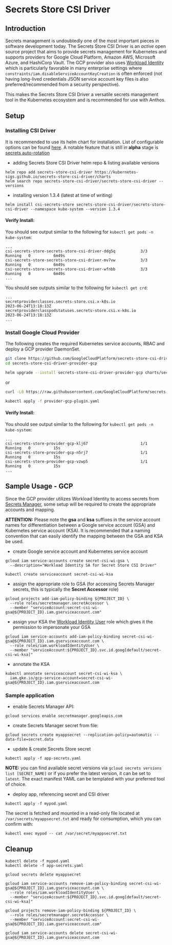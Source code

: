 # Secrets Store CSI Driver

## Introduction
Secrets management is undoubtedly one of the most important pieces in software development today.  The Secrets Store CSI Driver is an *active* open source project that aims to provide secrets management for Kubernetes and supports providers for Google Cloud Platform, Amazon AWS, Microsoft Azure, and HashiCorp Vault.  The GCP provider also uses [Workload Identity](https://cloud.google.com/kubernetes-engine/docs/how-to/workload-identity) which is particularly favorable in many enterprise settings where `constraints/iam.disableServiceAccountKeyCreation` is often enforced (not having long-lived credentials JSON service account key files is also preferred/recommended from a security perspective).

This makes the Secrets Store CSI Driver a versatile secrets management tool in the Kubernetes ecosystem and is recommended for use with Anthos.


## Setup
### Installing CSI Driver
It is recommended to use its helm chart for installation.  List of configurable options can be found [here](https://github.com/kubernetes-sigs/secrets-store-csi-driver/tree/main/charts/secrets-store-csi-driver#configuration).  A notable feature that is still in **alpha** stage is [secrets auto-rotation](https://secrets-store-csi-driver.sigs.k8s.io/topics/secret-auto-rotation.html)

- adding Secrets Store CSI Driver helm repo & listing available versions
```
helm repo add secrets-store-csi-driver https://kubernetes-sigs.github.io/secrets-store-csi-driver/charts
helm search repo secrets-store-csi-driver/secrets-store-csi-driver --versions
```

- installing version 1.3.4 (latest at time of writing)
```
helm install csi-secrets-store secrets-store-csi-driver/secrets-store-csi-driver --namespace kube-system --version 1.3.4
```

#### Verify Install:
You should see output similar to the following for `kubectl get pods -n kube-system`:
```console
...
csi-secrets-store-secrets-store-csi-driver-ddg5q           3/3     Running   0          6m49s
csi-secrets-store-secrets-store-csi-driver-mv7vw           3/3     Running   0          6m49s
csi-secrets-store-secrets-store-csi-driver-wfnbb           3/3     Running   0          6m49s
...
```

You should see outputs similar to the following for `kubectl get crd`:
```console
...
secretproviderclasses.secrets-store.csi.x-k8s.io                   2023-06-24T13:18:13Z
secretproviderclasspodstatuses.secrets-store.csi.x-k8s.io          2023-06-24T13:18:13Z
...
```

### Install Google Cloud Provider
The following creates the required Kubernetes service accounts, RBAC and deploy a GCP provider DaemonSet.
```sh
git clone https://github.com/GoogleCloudPlatform/secrets-store-csi-driver-provider-gcp
cd secrets-store-csi-driver-provider-gcp

helm upgrade --install secrets-store-csi-driver-provider-gcp charts/secrets-store-csi-driver-provider-gcp
```

or

```sh
curl -L0 https://raw.githubusercontent.com/GoogleCloudPlatform/secrets-store-csi-driver-provider-gcp/main/deploy/provider-gcp-plugin.yaml -o provider-gcp-plugin.yaml

kubectl apply -f provider-gcp-plugin.yaml
```

#### Verify Install:
You should see output similar to the following for `kubectl get pods -n kube-system`:
```console
...
csi-secrets-store-provider-gcp-klj67                       1/1     Running   0          15s
csi-secrets-store-provider-gcp-n5rj7                       1/1     Running   0          15s
csi-secrets-store-provider-gcp-vzwp5                       1/1     Running   0          15s
...
```


## Sample Usage - GCP
Since the GCP provider utilizes Workload Identity to access secrets from [Secrets Manager](https://cloud.google.com/secret-manager), some setup will be required to create the appropriate accounts and mapping.

**ATTENTION:** Please note the **gsa** and **ksa** suffixes in the service account names for differentiation between a Google service account (GSA) and Kubernetes service account (KSA).  It is recommended that a naming convention that can easily identify the mapping between the GSA and KSA be used.

- create Google service account and Kubernetes service account
```
gcloud iam service-accounts create secret-csi-wi-gsa \
  --description="Workload Identity SA for Secret Store CSI Driver"

kubectl create serviceaccount secret-csi-wi-ksa
```

- assign the appropriate role to GSA (for accessing Secrets Manager secrets, this is typically the **Secret Accessor** role)
```
gcloud projects add-iam-policy-binding ${PROJECT_ID} \
  --role roles/secretmanager.secretAccessor \
  --member "serviceAccount:secret-csi-wi-gsa@${PROJECT_ID}.iam.gserviceaccount.com"
```

- assign your KSA the [Workload Identity User](https://cloud.google.com/iam/docs/understanding-roles#iam.workloadIdentityUser) role which gives it the permission to impersonate your GSA
```
gcloud iam service-accounts add-iam-policy-binding secret-csi-wi-gsa@${PROJECT_ID}.iam.gserviceaccount.com \
  --role roles/iam.workloadIdentityUser \
  --member "serviceAccount:${PROJECT_ID}.svc.id.goog[default/secret-csi-wi-ksa]"
```

- annotate the KSA
```
kubectl annotate serviceaccount secret-csi-wi-ksa \
  iam.gke.io/gcp-service-account=secret-csi-wi-gsa@${PROJECT_ID}.iam.gserviceaccount.com
```


### Sample application
- enable Secrets Manager API:
```
gcloud services enable secretmanager.googleapis.com
```

- create Secrets Manager secret from file:
```
gcloud secrets create myappsecret --replication-policy=automatic --data-file=secret.data
```

- update & create Secrets Store secret
```
kubectl apply -f app-secrets.yaml
```

**NOTE:** you can find available secret versions via `gcloud secrets versions list [SECRET_NAME]` or if you prefer the latest version, it can be set to `latest`. The exact manifest YAML can be templated with your preferred tool of choice.


- deploy app, referencing secret and CSI driver
```
kubectl apply -f mypod.yaml
```

The secret is fetched and mounted in a read-only file located at `/var/secrets/myappsecret.txt` and ready for consumption, which you can confirm with:
```
kubectl exec mypod -- cat /var/secret/myappsecret.txt
```


## Cleanup
```
kubectl delete -f mypod.yaml
kubectl delete -f app-secrets.yaml

gcloud secrets delete myappsecret

gcloud iam service-accounts remove-iam-policy-binding secret-csi-wi-gsa@${PROJECT_ID}.iam.gserviceaccount.com \
  --role roles/iam.workloadIdentityUser \
  --member "serviceAccount:${PROJECT_ID}.svc.id.goog[default/secret-csi-wi-ksa]"

gcloud projects remove-iam-policy-binding ${PROJECT_ID} \
  --role roles/secretmanager.secretAccessor \
  --member "serviceAccount:secret-csi-wi-gsa@${PROJECT_ID}.iam.gserviceaccount.com"

gcloud iam service-accounts delete secret-csi-wi-gsa@${PROJECT_ID}.iam.gserviceaccount.com
```

